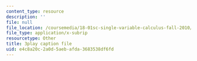 ```yaml
---
content_type: resource
description: ''
file: null
file_location: /coursemedia/18-01sc-single-variable-calculus-fall-2010/e4c8a20c2a0d5aebafda3683538df6fd_19x213y_uk4.vtt
file_type: application/x-subrip
resourcetype: Other
title: 3play caption file
uid: e4c8a20c-2a0d-5aeb-afda-3683538df6fd
---
```

